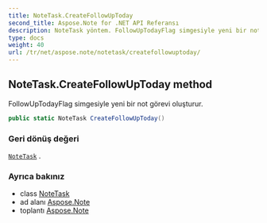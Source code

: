 ```yaml
---
title: NoteTask.CreateFollowUpToday
second_title: Aspose.Note for .NET API Referansı
description: NoteTask yöntem. FollowUpTodayFlag simgesiyle yeni bir not görevi oluşturur.
type: docs
weight: 40
url: /tr/net/aspose.note/notetask/createfollowuptoday/
---
```

## NoteTask.CreateFollowUpToday method

FollowUpTodayFlag simgesiyle yeni bir not görevi oluşturur.

```csharp
public static NoteTask CreateFollowUpToday()
```

### Geri dönüş değeri

[`NoteTask`](../) .

### Ayrıca bakınız

* class [NoteTask](../)
* ad alanı [Aspose.Note](../../notetask/)
* toplantı [Aspose.Note](../../../)


